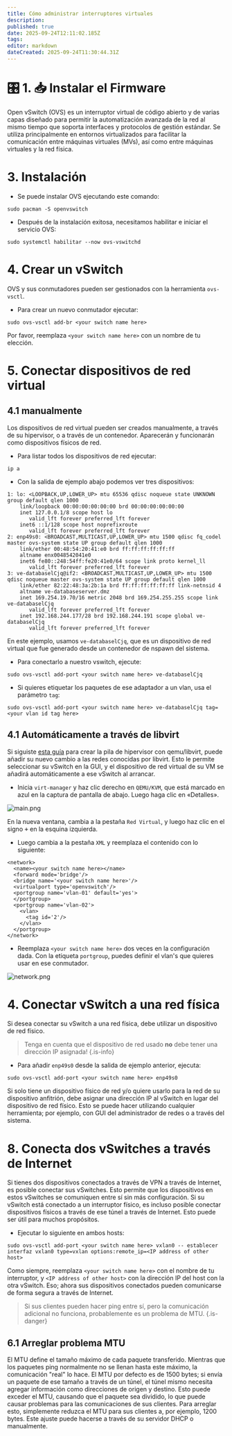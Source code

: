 ```yaml
---
title: Cómo administrar interruptores virtuales
description:
published: true
date: 2025-09-24T12:11:02.185Z
tags:
editor: markdown
dateCreated: 2025-09-24T11:30:44.31Z
---
```


# 🎛️ 1. 📥 Instalar el Firmware

Open vSwitch (OVS) es un interruptor virtual de código abierto y de varias capas diseñado para permitir la automatización avanzada de la red al mismo tiempo que soporta interfaces y protocolos de gestión estándar. Se utiliza principalmente en entornos virtualizados para facilitar la comunicación entre máquinas virtuales (MVs), así como entre máquinas virtuales y la red física.

# 3. Instalación

- Se puede instalar OVS ejecutando este comando:

```
sudo pacman -S openvswitch
```

- Después de la instalación exitosa, necesitamos habilitar e iniciar el servicio OVS:

```
sudo systemctl habilitar --now ovs-vswitchd
```

# 4. Crear un vSwitch

OVS y sus conmutadores pueden ser gestionados con la herramienta `ovs-vsctl`.

- Para crear un nuevo conmutador ejecutar:

```
sudo ovs-vsctl add-br <your switch name here>
```

Por favor, reemplaza `<your switch name here>` con un nombre de tu elección.

# 5. Conectar dispositivos de red virtual

## 4.1 manualmente

Los dispositivos de red virtual pueden ser creados manualmente, a través de su hipervisor, o a través de un contenedor. Aparecerán y funcionarán como dispositivos físicos de red.

- Para listar todos los dispositivos de red ejecutar:

```
ip a
```

- Con la salida de ejemplo abajo podemos ver tres dispositivos:

```
1: lo: <LOOPBACK,UP,LOWER_UP> mtu 65536 qdisc noqueue state UNKNOWN group default qlen 1000
    link/loopback 00:00:00:00:00:00 brd 00:00:00:00:00:00
    inet 127.0.0.1/8 scope host lo
       valid_lft forever preferred_lft forever
    inet6 ::1/128 scope host noprefixroute 
       valid_lft forever preferred_lft forever
2: enp49s0: <BROADCAST,MULTICAST,UP,LOWER_UP> mtu 1500 qdisc fq_codel master ovs-system state UP group default qlen 1000
    link/ether 00:48:54:20:41:e0 brd ff:ff:ff:ff:ff:ff
    altname enx0048542041e0
    inet6 fe80::248:54ff:fe20:41e0/64 scope link proto kernel_ll 
       valid_lft forever preferred_lft forever
3: ve-databaselCjq@if2: <BROADCAST,MULTICAST,UP,LOWER_UP> mtu 1500 qdisc noqueue master ovs-system state UP group default qlen 1000
    link/ether 82:22:48:3a:2b:1a brd ff:ff:ff:ff:ff:ff link-netnsid 4
    altname ve-databaseserver.dmz
    inet 169.254.19.70/16 metric 2048 brd 169.254.255.255 scope link ve-databaselCjq
       valid_lft forever preferred_lft forever
    inet 192.168.244.177/28 brd 192.168.244.191 scope global ve-databaselCjq
       valid_lft forever preferred_lft forever
```

En este ejemplo, usamos `ve-databaselCjq`, que es un dispositivo de red virtual que fue generado desde un contenedor de nspawn del sistema.

- Para conectarlo a nuestro vswitch, ejecute:

```
sudo ovs-vsctl add-port <your switch name here> ve-databaselCjq
```

- Si quieres etiquetar los paquetes de ese adaptador a un vlan, usa el parámetro `tag`:

```
sudo ovs-vsctl add-port <your switch name here> ve-databaselCjq tag=<your vlan id tag here>
```

## 4.1 Automáticamente a través de libvirt

Si siguiste [esta guía](/how-to/run-vms) para crear la pila de hipervisor con qemu/libvirt, puede añadir su nuevo cambio a las redes conocidas por libvirt. Esto le permite seleccionar su vSwitch en la GUI, y el dispositivo de red virtual de su VM se añadirá automáticamente a ese vSwitch al arrancar.

- Inicia `virt-manager` y haz clic derecho en `QEMU/KVM`, que está marcado en azul en la captura de pantalla de abajo. Luego haga clic en «Detalles».

![main.png](/vswitch/main.png)

En la nueva ventana, cambia a la pestaña `Red Virtual`, y luego haz clic en el signo <kbd>+</kbd> en la esquina izquierda.

- Luego cambia a la pestaña `XML` y reemplaza el contenido con lo siguiente:

```
<network>
  <name><your switch name here></name>
  <forward mode='bridge'/>
  <bridge name='<your switch name here>'/>
  <virtualport type='openvswitch'/>
  <portgroup name='vlan-01' default='yes'>
  </portgroup>
  <portgroup name='vlan-02'>
    <vlan>
      <tag id='2'/>
    </vlan>
  </portgroup>
</network>
```

- Reemplaza `<your switch name here>` dos veces en la configuración dada. Con la etiqueta `portgroup`, puedes definir el vlan's que quieres usar en ese conmutador.

![network.png](/vswitch/network.png)

# 4. Conectar vSwitch a una red física

Si desea conectar su vSwitch a una red física, debe utilizar un dispositivo de red físico.

> Tenga en cuenta que el dispositivo de red usado **no** debe tener una dirección IP asignada!
> {.is-info}

- Para añadir `enp49s0` desde la salida de ejemplo anterior, ejecuta:

```
sudo ovs-vsctl add-port <your switch name here> enp49s0
```

Si solo tiene un dispositivo físico de red y/o quiere usarlo para la red de su dispositivo anfitrión, debe asignar una dirección IP al vSwitch en lugar del dispositivo de red físico. Esto se puede hacer utilizando cualquier herramienta; por ejemplo, con GUI del administrador de redes o a través del sistema.

# 8. Conecta dos vSwitches a través de Internet

Si tienes dos dispositivos conectados a través de VPN a través de Internet, es posible conectar sus vSwitches. Esto permite que los dispositivos en estos vSwitches se comuniquen entre sí sin más configuración. Si su vSwitch está conectado a un interruptor físico, es incluso posible conectar dispositivos físicos a través de ese túnel a través de Internet. Esto puede ser útil para muchos propósitos.

- Ejecutar lo siguiente en ambos hosts:

```
sudo ovs-vsctl add-port <your switch name here> vxlan0 -- establecer interfaz vxlan0 type=vxlan options:remote_ip=<IP address of other host>
```

Como siempre, reemplaza `<your switch name here>` con el nombre de tu interruptor, y `<IP address of other host>` con la dirección IP del host con la otra vSwitch. Eso; ahora sus dispositivos conectados pueden comunicarse de forma segura a través de Internet.

> Si sus clientes pueden hacer ping entre sí, pero la comunicación adicional no funciona, probablemente es un problema de MTU.
> {.is-danger}

## 6.1 Arreglar problema MTU

El MTU define el tamaño máximo de cada paquete transferido. Mientras que los paquetes ping normalmente no se llenan hasta este máximo, la comunicación "real" lo hace. El MTU por defecto es de 1500 bytes; si envía un paquete de ese tamaño a través de un túnel, el túnel mismo necesita agregar información como direcciones de origen y destino. Esto puede exceder el MTU, causando que el paquete sea dividido, lo que puede causar problemas para las comunicaciones de sus clientes. Para arreglar esto, simplemente reduzca el MTU para sus clientes a, por ejemplo, 1200 bytes. Este ajuste puede hacerse a través de su servidor DHCP o manualmente.
